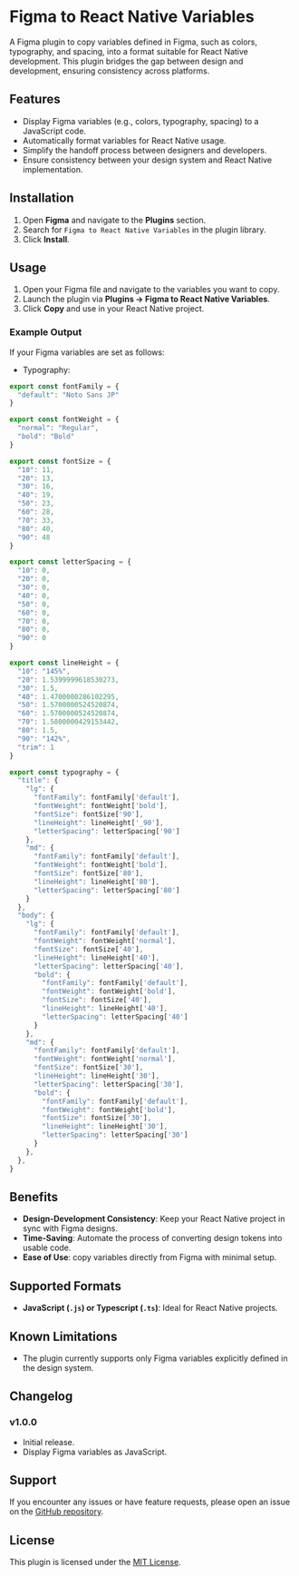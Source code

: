 # Figma to React Native Variables

A Figma plugin to copy variables defined in Figma, such as colors, typography, and spacing, into a format suitable for React Native development. This plugin bridges the gap between design and development, ensuring consistency across platforms.

## Features
- Display Figma variables (e.g., colors, typography, spacing) to a JavaScript code.
- Automatically format variables for React Native usage.
- Simplify the handoff process between designers and developers.
- Ensure consistency between your design system and React Native implementation.

## Installation
1. Open **Figma** and navigate to the **Plugins** section.
2. Search for `Figma to React Native Variables` in the plugin library.
3. Click **Install**.

## Usage
1. Open your Figma file and navigate to the variables you want to copy.
2. Launch the plugin via **Plugins → Figma to React Native Variables**.
3. Click **Copy** and use in your React Native project.

### Example Output
If your Figma variables are set as follows:
- Typography:
```js
export const fontFamily = {
  "default": "Noto Sans JP"
}

export const fontWeight = {
  "normal": "Regular",
  "bold": "Bold"
}

export const fontSize = {
  "10": 11,
  "20": 13,
  "30": 16,
  "40": 19,
  "50": 23,
  "60": 28,
  "70": 33,
  "80": 40,
  "90": 48
}

export const letterSpacing = {
  "10": 0,
  "20": 0,
  "30": 0,
  "40": 0,
  "50": 0,
  "60": 0,
  "70": 0,
  "80": 0,
  "90": 0
}

export const lineHeight = {
  "10": "145%",
  "20": 1.5399999618530273,
  "30": 1.5,
  "40": 1.4700000286102295,
  "50": 1.5700000524520874,
  "60": 1.5700000524520874,
  "70": 1.5800000429153442,
  "80": 1.5,
  "90": "142%",
  "trim": 1
}

export const typography = {
  "title": {
    "lg": {
      "fontFamily": fontFamily['default'],
      "fontWeight": fontWeight['bold'],
      "fontSize": fontSize['90'],
      "lineHeight": lineHeight['_90'],
      "letterSpacing": letterSpacing['90']
    },
    "md": {
      "fontFamily": fontFamily['default'],
      "fontWeight": fontWeight['bold'],
      "fontSize": fontSize['80'],
      "lineHeight": lineHeight['80'],
      "letterSpacing": letterSpacing['80']
    }
  },
  "body": {
    "lg": {
      "fontFamily": fontFamily['default'],
      "fontWeight": fontWeight['normal'],
      "fontSize": fontSize['40'],
      "lineHeight": lineHeight['40'],
      "letterSpacing": letterSpacing['40'],
      "bold": {
        "fontFamily": fontFamily['default'],
        "fontWeight": fontWeight['bold'],
        "fontSize": fontSize['40'],
        "lineHeight": lineHeight['40'],
        "letterSpacing": letterSpacing['40']
      }
    },
    "md": {
      "fontFamily": fontFamily['default'],
      "fontWeight": fontWeight['normal'],
      "fontSize": fontSize['30'],
      "lineHeight": lineHeight['30'],
      "letterSpacing": letterSpacing['30'],
      "bold": {
        "fontFamily": fontFamily['default'],
        "fontWeight": fontWeight['bold'],
        "fontSize": fontSize['30'],
        "lineHeight": lineHeight['30'],
        "letterSpacing": letterSpacing['30']
      }
    },
  },
}
```

## Benefits
- **Design-Development Consistency**: Keep your React Native project in sync with Figma designs.
- **Time-Saving**: Automate the process of converting design tokens into usable code.
- **Ease of Use**: copy variables directly from Figma with minimal setup.

## Supported Formats
- **JavaScript (`.js`) or Typescript (`.ts`)**: Ideal for React Native projects.

## Known Limitations
- The plugin currently supports only Figma variables explicitly defined in the design system.

## Changelog
### v1.0.0
- Initial release.
- Display Figma variables as JavaScript.

## Support
If you encounter any issues or have feature requests, please open an issue on the [GitHub repository](https://github.com/BIGasLIFE/figma-reactnative-variable-viewer/issues). 

## License
This plugin is licensed under the [MIT License](LICENSE).
